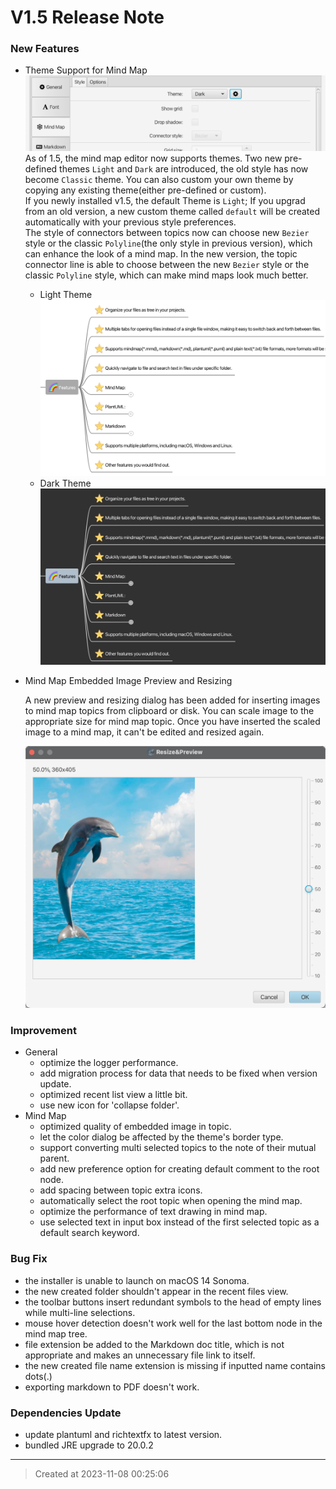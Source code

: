 # V1.5 Release Note

### New Features

* Theme Support for Mind Map
![v1.5-theme.png](v1.5-theme.png)
As of 1.5, the mind map editor now supports themes. Two new pre-defined themes `Light` and `Dark` are introduced, the old style has now become `Classic` theme. You can also custom your own theme by copying any existing theme(either pre-defined or custom).  
If you newly installed v1.5, the default Theme is `Light`; If you upgrad from an old version, a new custom theme called `default` will be created automatically with your previous style preferences.   
The style of connectors between topics now can choose new `Bezier` style or the classic `Polyline`(the only style in previous version), which can enhance the look of a mind map.
In the new version, the topic connector line is able to choose between the new `Bezier` style or the classic `Polyline` style, which can make mind maps look much better.

	* Light Theme  
	![v1.5-light-theme.png](v1.5-light-theme.png)
	* Dark Theme  
	![v1.5-dark-theme.png](v1.5-dark-theme.png)


* Mind Map Embedded Image Preview and Resizing  

	A new preview and resizing dialog has been added for inserting images to mind map topics from clipboard or disk. You can scale image to the appropriate size for mind map topic. Once you have inserted the scaled image to a mind map, it can't be edited and resized again.

	![v1.5-image-preview.png](v1.5-image-preview.png)


### Improvement

* General
	* optimize the logger performance.
	* add migration process for data that needs to be fixed when version update.
	* optimized recent list view a little bit.
	* use new icon for 'collapse folder'.
* Mind Map
	* optimized quality of embedded image in topic.
	* let the color dialog be affected by the theme's border type.
	* support converting multi selected topics to the note of their mutual parent.
	* add new preference option for creating default comment to the root node.
	* add spacing between topic extra icons.
	* automatically select the root topic when opening the mind map.
	* optimize the performance of text drawing in mind map.
	* use selected text in input box instead of the first selected topic as a default search keyword.


### Bug Fix

* the installer is unable to launch on macOS 14 Sonoma.
* the new created folder shouldn't appear in the recent files view.
* the toolbar buttons insert redundant symbols to the head of empty lines while multi-line selections.
* mouse hover detection doesn't work well for the last bottom node in the mind map tree.
* file extension be added to the Markdown doc title, which is not appropriate and makes an unnecessary file link to itself.
* the new created file name extension is missing if inputted name contains dots(.)
* exporting markdown to PDF doesn't work.


### Dependencies Update

* update plantuml and richtextfx to latest version.
* bundled JRE upgrade to 20.0.2


---
> Created at 2023-11-08 00:25:06
